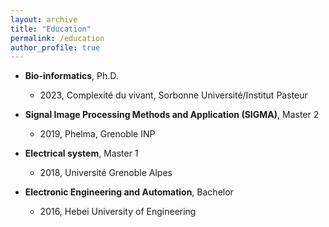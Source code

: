 ```yaml
---
layout: archive
title: "Education"
permalink: /education
author_profile: true
---
```

- **Bio-informatics**, Ph.D.
  - 2023, Complexité du vivant, Sorbonne Université/Institut Pasteur

- **Signal Image Processing Methods and Application (SIGMA)**, Master 2
  - 2019, Phelma, Grenoble INP

- **Electrical system**, Master 1
  - 2018, Université Grenoble Alpes

- **Electronic Engineering and Automation**, Bachelor
  - 2016, Hebei University of Engineering